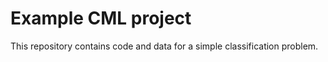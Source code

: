 # Example CML project

This repository contains code and data for a simple classification problem. 
